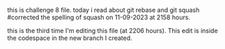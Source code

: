 this is challenge 8 file.
today i read about git rebase and git squash #corrected the spelling of squash on 11-09-2023 at 2158 hours.

this is the third time I'm editing this file (at 2206 hours).
This edit is inside the codespace in the new branch I created.